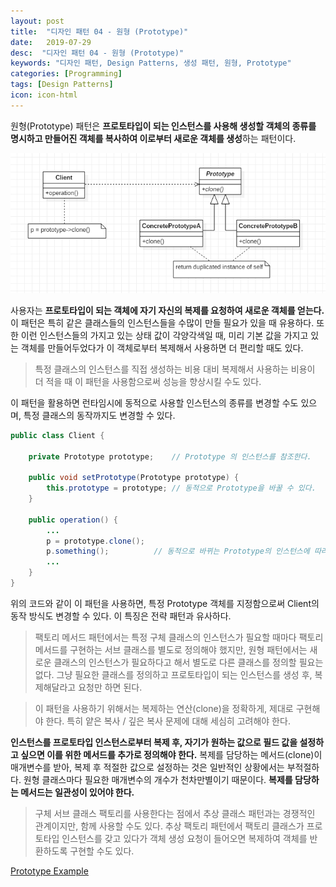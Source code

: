 ```yaml
---
layout: post
title:  "디자인 패턴 04 - 원형 (Prototype)"
date:   2019-07-29
desc:  "디자인 패턴 04 - 원형 (Prototype)"
keywords: "디자인 패턴, Design Patterns, 생성 패턴, 원형, Prototype"
categories: [Programming]
tags: [Design Patterns]
icon: icon-html
---
```


원형(Prototype) 패턴은 **프로토타입이 되는 인스턴스를 사용해 생성할 객체의 종류를 명시하고 만들어진 객체를 복사하여 이로부터 새로운 객체를 생성**하는 패턴이다.

![00.png](/static/assets/img/blog/programming/2019-07-29-design_patterns_04/00.png)

사용자는 **프로토타입이 되는 객체에 자기 자신의 복제를 요청하여 새로운 객체를 얻는다.** 이 패턴은 특히 같은 클래스들의 인스턴스들을 수많이 만들 필요가 있을 때 유용하다. 또한 이런 인스턴스들의 가지고 있는 상태 값이 각양각색일 때, 미리 기본 값을 가지고 있는 객체를 만들어두었다가 이 객체로부터 복제해서 사용하면 더 편리할 때도 있다.

> 특정 클래스의 인스턴스를 직접 생성하는 비용 대비 복제해서 사용하는 비용이 더 적을 때 이 패턴을 사용함으로써 성능을 향상시킬 수도 있다.

이 패턴을 활용하면 런타임시에 동적으로 사용할 인스턴스의 종류를 변경할 수도 있으며, 특정 클래스의 동작까지도 변경할 수 있다.

```java
public class Client {

    private Prototype prototype;    // Prototype 의 인스턴스를 참조한다.

    public void setPrototype(Prototype prototype) {
        this.prototype = prototype; // 동적으로 Prototype을 바꿀 수 있다.
    }

    public operation() {
        ...
        p = prototype.clone();
        p.something();          // 동적으로 바뀌는 Prototype의 인스턴스에 따라 Client의 operation 메서드의 동작을 바꿀 수 있다.
        ...
    }
}
```

위의 코드와 같이 이 패턴을 사용하면, 특정 Prototype 객체를 지정함으로써 Client의 동작 방식도 변경할 수 있다. 이 특징은 전략 패턴과 유사하다.

> 팩토리 메서드 패턴에서는 특정 구체 클래스의 인스턴스가 필요할 때마다 팩토리 메서드를 구현하는 서브 클래스를 별도로 정의해야 했지만, 원형 패턴에서는 새로운 클래스의 인스턴스가 필요하다고 해서 별도로 다른 클래스를 정의할 필요는 없다. 그냥 필요한 클래스를 정의하고 프로토타입이 되는 인스턴스를 생성 후, 복제해달라고 요청만 하면 된다.

> 이 패턴을 사용하기 위해서는 복제하는 연산(clone)을 정확하게, 제대로 구현해야 한다. 특히 얕은 복사 / 깊은 복사 문제에 대해 세심히 고려해야 한다.

**인스턴스를 프로토타입 인스턴스로부터 복제 후, 자기가 원하는 값으로 필드 값을 설정하고 싶으면 이를 위한 메서드를 추가로 정의해야 한다.** 복제를 담당하는 메서드(clone)이 매개변수를 받아, 복제 후 적절한 값으로 설정하는 것은 일반적인 상황에서는 부적절하다. 원형 클래스마다 필요한 매개변수의 개수가 천차만별이기 때문이다. **복제를 담당하는 메서드는 일관성이 있어야 한다.**

> 구체 서브 클래스 팩토리를 사용한다는 점에서 추상 클래스 패턴과는 경쟁적인 관계이지만, 함께 사용할 수도 있다. 추상 팩토리 패턴에서 팩토리 클래스가 프로토타입 인스턴스를 갖고 있다가 객체 생성 요청이 들어오면 복제하여 객체를 반환하도록 구현할 수도 있다.

[Prototype Example
](https://github.com/dhsim86/design_pattern_study/commit/87974f2d0f3700bb234d26e5994a568b64923994)